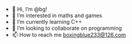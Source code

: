 - 👋 Hi, I’m @bg!
- 👀 I’m interested in maths and games
- 🌱 I’m currently learning C++
- 💞️ I’m looking to collaborate on programming
- 📫 How to reach me boxingblue233@126.com

<!---
houkay/houkay is a ✨ special ✨ repository because its `README.md` (this file) appears on your GitHub profile.
You can click the Preview link to take a look at your changes.
--->
